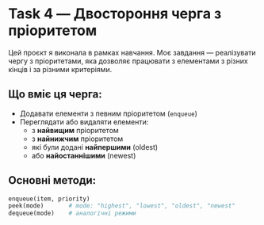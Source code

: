 # Task 4 — Двостороння черга з пріоритетом

Цей проєкт я виконала в рамках навчання. Моє завдання — реалізувати чергу з пріоритетами, яка дозволяє працювати з елементами з різних кінців і за різними критеріями.

## Що вміє ця черга:
- Додавати елементи з певним пріоритетом (`enqueue`)
- Переглядати або видаляти елементи:
  - з **найвищим** пріоритетом
  - з **найнижчим** пріоритетом
  - які були додані **найпершими** (oldest)
  - або **найостаннішими** (newest)

## Основні методи:
```python
enqueue(item, priority)
peek(mode)       # mode: "highest", "lowest", "oldest", "newest"
dequeue(mode)    # аналогічні режими
